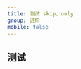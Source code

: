 ```yaml
---
title: 测试 skip、only
group: 进阶
mobile: false
---
```


## 测试

<code skip src="./demos/foo.jsx"></code>
<code  src="./demos/bar.jsx"></code>
<code skip src="./demos/baz.jsx"></code>
